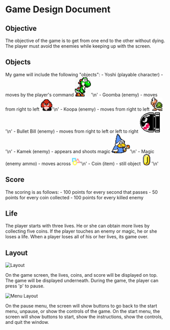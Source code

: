 Game Design Document
====================

Objective
--------------------
The objective of the game is to get from one end to 
the other without dying. The player must avoid the
enemies while keeping up with the screen.

Objects
--------------------
My game will include the following "objects":
	- Yoshi (playable character) - moves by the player's command
	![Yoshi](/img/yoshiw2.jpg)'\n'
	- Goomba (enemy) - moves from right to left
	![Goomba](/img/goombaw1.jpg)'\n'
	- Koopa (enemy) - moves from right to left
	![Koopa](/img/koopaw1.jpg)'\n'
	- Bullet Bill (enemy) - moves from right to left or left to right
	![Bullet Bill](/img/rbill.jpg)'\n'
	- Kamek (enemy) - appears and shoots magic
	![Kamek](/img/kamek1.jpg)'\n'
	- Magic (enemy ammo) - moves across
	![magic](/img/magic.jpg)'\n'
	- Coin (item) - still object
	![coin](/img/coin.jpg)'\n'

Score
--------------------
The scoring is as follows:
	- 100 points for every second that passes
	- 50 points for every coin collected
	- 100 points for every killed enemy
	
Life
--------------------
The player starts with three lives. He or she 
can obtain more lives by collecting five coins.
If the player touches an enemy or magic, he or she
loses a life. When a player loses all of his or her
lives, its game over.

Layout
--------------------
![Layout](/img/layout.jpg)

On the game screen, the lives, coins, and score will be
displayed on top. The game will be displayed underneath.
During the game, the player can press 'p' to pause.

![Menu Layout](img/mlayout.jpg)

On the pause menu, the screen will show buttons to 
go back to the start menu, unpause, or show the
controls of the game. On the start menu, the screen
will show buttons to start, show the instructions, 
show the controls, and quit the window.
